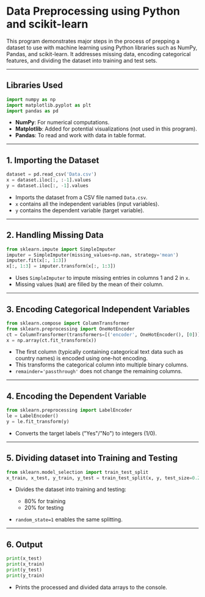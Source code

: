  

# **Data Preprocessing using Python and scikit-learn**

This program demonstrates major steps in the process of prepping a dataset to use with machine learning using Python libraries such as NumPy, Pandas, and scikit-learn. It addresses missing data, encoding categorical features, and dividing the dataset into training and test sets.

---

## **Libraries Used**

```python
import numpy as np
import matplotlib.pyplot as plt
import pandas as pd
```

* **NumPy**: For numerical computations.
* **Matplotlib**: Added for potential visualizations (not used in this program).
* **Pandas**: To read and work with data in table format.

---

## **1. Importing the Dataset**

```python
dataset = pd.read_csv('Data.csv')
x = dataset.iloc[:, :-1].values
y = dataset.iloc[:, -1].values
```

* Imports the dataset from a CSV file named `Data.csv`.
* `x` contains all the independent variables (input variables).
* `y` contains the dependent variable (target variable).

---

## **2. Handling Missing Data**

```python
from sklearn.impute import SimpleImputer
imputer = SimpleImputer(missing_values=np.nan, strategy='mean')
imputer.fit(x[:, 1:3])
x[:, 1:3] = imputer.transform(x[:, 1:3])
```

* Uses `SimpleImputer` to impute missing entries in columns 1 and 2 in `x`.
* Missing values (`NaN`) are filled by the mean of their column.

---

## **3. Encoding Categorical Independent Variables**

```python
from sklearn.compose import ColumnTransformer
from sklearn.preprocessing import OneHotEncoder
ct = ColumnTransformer(transformers=[('encoder', OneHotEncoder(), [0])], remainder='passthrough')
x = np.array(ct.fit_transform(x))
```

* The first column (typically containing categorical text data such as country names) is encoded using one-hot encoding.
* This transforms the categorical column into multiple binary columns.
* `remainder='passthrough'` does not change the remaining columns.

---

## **4. Encoding the Dependent Variable**

```python
from sklearn.preprocessing import LabelEncoder
le = LabelEncoder()
y = le.fit_transform(y)
```

* Converts the target labels ("Yes"/"No") to integers (1/0).

---

## **5. Dividing dataset into Training and Testing**

```python
from sklearn.model_selection import train_test_split
x_train, x_test, y_train, y_test = train_test_split(x, y, test_size=0.2, random_state=1)
```

* Divides the dataset into training and testing:

  * 80% for training
  * 20% for testing
* `random_state=1` enables the same splitting.

---

## **6. Output**

```python
print(x_test)
print(x_train)
print(y_test)
print(y_train)
```

* Prints the processed and divided data arrays to the console.

 
